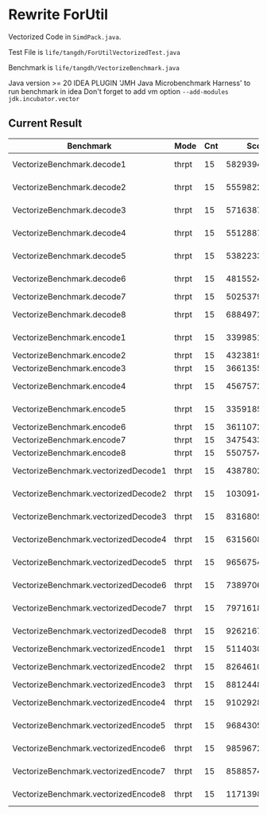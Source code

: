 # Rewrite ForUtil

Vectorized Code in `SimdPack.java`.

Test File is `life/tangdh/ForUtilVectorizedTest.java`

Benchmark is `life/tangdh/VectorizeBenchmark.java`

Java version >= 20
IDEA PLUGIN 'JMH Java Microbenchmark Harness' to run benchmark in idea
Don't forget to add vm option `--add-modules jdk.incubator.vector`

## Current Result

| Benchmark                   | Mode | Cnt         | Score          | Error         | Units |
|-----------------------------|------|-------------|----------------|---------------|-------|
| VectorizeBenchmark.decode1  | thrpt | 15 | 58293945.447 | ± 1524549.587 | ops/s |
| VectorizeBenchmark.decode2  | thrpt | 15 | 55598229.538 | ± 4516920.135 | ops/s |
| VectorizeBenchmark.decode3  | thrpt | 15 | 57163871.965 | ± 1566246.490 | ops/s |
| VectorizeBenchmark.decode4  | thrpt | 15 | 55128874.528 | ± 4752397.170 | ops/s |
| VectorizeBenchmark.decode5  | thrpt | 15 | 53822335.729 | ± 4599217.489 | ops/s |
| VectorizeBenchmark.decode6  | thrpt | 15 | 48155246.120 | ± 7519360.551 | ops/s |
| VectorizeBenchmark.decode7  | thrpt | 15 | 50253799.192 | ± 820075.648   | ops/s |
| VectorizeBenchmark.decode8  | thrpt | 15 | 68849728.856 | ± 1818468.973 | ops/s |
| VectorizeBenchmark.encode1  | thrpt | 15 | 33998510.772 | ± 2924618.992 | ops/s |
| VectorizeBenchmark.encode2  | thrpt | 15 | 43238190.552 | ± 810373.966   | ops/s |
| VectorizeBenchmark.encode3  | thrpt | 15 | 36613553.485 | ± 483115.838   | ops/s |
| VectorizeBenchmark.encode4  | thrpt | 15 | 45675726.831 | ± 1081153.655 | ops/s |
| VectorizeBenchmark.encode5  | thrpt | 15 | 33591855.278 | ± 1084009.112 | ops/s |
| VectorizeBenchmark.encode6  | thrpt | 15 | 36110726.127 | ± 767075.709   | ops/s |
| VectorizeBenchmark.encode7  | thrpt | 15 | 34754339.379 | ± 275025.123   | ops/s |
| VectorizeBenchmark.encode8  | thrpt | 15 | 55075742.358 | ± 991165.320   | ops/s |
| VectorizeBenchmark.vectorizedDecode1  | thrpt | 15 | 43878020.796 | ± 7148545.623 | ops/s |
| VectorizeBenchmark.vectorizedDecode2  | thrpt | 15 | 103091446.773 | ± 44115190.011 | ops/s |
| VectorizeBenchmark.vectorizedDecode3  | thrpt | 15 | 83168059.373 | ± 24930903.852 | ops/s |
| VectorizeBenchmark.vectorizedDecode4  | thrpt | 15 | 63156089.355 | ± 15039408.293 | ops/s |
| VectorizeBenchmark.vectorizedDecode5  | thrpt | 15 | 96567546.695 | ± 37142784.493 | ops/s |
| VectorizeBenchmark.vectorizedDecode6  | thrpt | 15 | 73897063.180 | ± 11549757.437 | ops/s |
| VectorizeBenchmark.vectorizedDecode7  | thrpt | 15 | 79716185.567 | ± 29990852.039 | ops/s |
| VectorizeBenchmark.vectorizedDecode8  | thrpt | 15 | 92621676.617 | ± 29702056.667 | ops/s |
| VectorizeBenchmark.vectorizedEncode1  | thrpt | 15 | 51140300.852 | ± 139758.385 | ops/s |
| VectorizeBenchmark.vectorizedEncode2  | thrpt | 15 | 82646100.574 | ± 1289600.954 | ops/s |
| VectorizeBenchmark.vectorizedEncode3  | thrpt | 15 | 88124485.953 | ± 742170.198 | ops/s |
| VectorizeBenchmark.vectorizedEncode4  | thrpt | 15 | 91029285.467 | ± 5594858.437 | ops/s |
| VectorizeBenchmark.vectorizedEncode5  | thrpt | 15 | 96843051.648 | ± 8024430.836 | ops/s |
| VectorizeBenchmark.vectorizedEncode6  | thrpt | 15 | 98596724.128 | ± 10068466.227 | ops/s |
| VectorizeBenchmark.vectorizedEncode7  | thrpt | 15 | 85885746.715 | ± 6031740.563 | ops/s |
| VectorizeBenchmark.vectorizedEncode8  | thrpt | 15 | 117139889.194 | ± 8721517.095 | ops/s |
